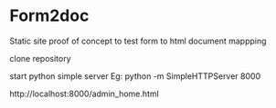 # Form2doc
Static site proof of concept to test form to html document mappping

clone repository

start python simple server
Eg: python -m SimpleHTTPServer 8000

http://localhost:8000/admin_home.html
